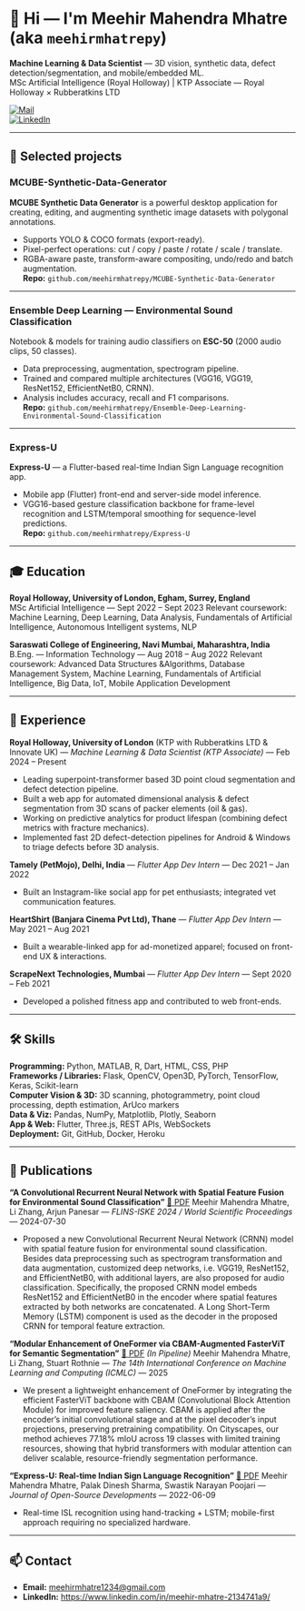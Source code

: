 # 👋 Hi — I'm Meehir Mahendra Mhatre (aka `meehirmhatrepy`)

**Machine Learning & Data Scientist** — 3D vision, synthetic data, defect detection/segmentation, and mobile/embedded ML.  
MSc Artificial Intelligence (Royal Holloway) | KTP Associate — Royal Holloway × Rubberatkins LTD

[![Mail](https://img.shields.io/badge/email-meehirmhatre1234%40gmail.com-7cf)](mailto:meehirmhatre1234@gmail.com)  
[![LinkedIn](https://img.shields.io/badge/LinkedIn-meehir-mhatre)](https://www.linkedin.com/in/meehir-mhatre-2134741a9/) 


---

## 🚀 Selected projects

### MCUBE-Synthetic-Data-Generator
**MCUBE Synthetic Data Generator** is a powerful desktop application for creating, editing, and augmenting synthetic image datasets with polygonal annotations.  
- Supports YOLO & COCO formats (export-ready).  
- Pixel-perfect operations: cut / copy / paste / rotate / scale / translate.  
- RGBA-aware paste, transform-aware compositing, undo/redo and batch augmentation.  
**Repo:** `github.com/meehirmhatrepy/MCUBE-Synthetic-Data-Generator`

---

### Ensemble Deep Learning — Environmental Sound Classification
Notebook & models for training audio classifiers on **ESC-50** (2000 audio clips, 50 classes).  
- Data preprocessing, augmentation, spectrogram pipeline.  
- Trained and compared multiple architectures (VGG16, VGG19, ResNet152, EfficientNetB0, CRNN).  
- Analysis includes accuracy, recall and F1 comparisons.  
**Repo:** `github.com/meehirmhatrepy/Ensemble-Deep-Learning-Environmental-Sound-Classification`

---

### Express-U
**Express-U** — a Flutter-based real-time Indian Sign Language recognition app.  
- Mobile app (Flutter) front-end and server-side model inference.  
- VGG16-based gesture classification backbone for frame-level recognition and LSTM/temporal smoothing for sequence-level predictions.  
**Repo:** `github.com/meehirmhatrepy/Express-U`

---

## 🎓 Education

**Royal Holloway, University of London, Egham, Surrey, England**  
MSc Artificial Intelligence — Sept 2022 – Sept 2023 
Relevant coursework: Machine Learning, Deep Learning, Data Analysis, Fundamentals of Artificial Intelligence, 
Autonomous Intelligent systems, NLP

**Saraswati College of Engineering, Navi Mumbai, Maharashtra, India**  
B.Eng. — Information Technology — Aug 2018 – Aug 2022 
Relevant coursework: Advanced Data Structures &Algorithms, Database Management System, Machine Learning, 
Fundamentals of Artificial Intelligence, Big Data, IoT, Mobile Application Development

---

## 🧩 Experience

**Royal Holloway, University of London** (KTP with Rubberatkins LTD & Innovate UK) — *Machine Learning & Data Scientist (KTP Associate)* — Feb 2024 – Present  
- Leading superpoint-transformer based 3D point cloud segmentation and defect detection pipeline.  
- Built a web app for automated dimensional analysis & defect segmentation from 3D scans of packer elements (oil & gas).  
- Working on predictive analytics for product lifespan (combining defect metrics with fracture mechanics).  
- Implemented fast 2D defect-detection pipelines for Android & Windows to triage defects before 3D analysis.

**Tamely (PetMojo), Delhi, India** — *Flutter App Dev Intern* — Dec 2021 – Jan 2022  
- Built an Instagram-like social app for pet enthusiasts; integrated vet communication features.

**HeartShirt (Banjara Cinema Pvt Ltd), Thane** — *Flutter App Dev Intern* — May 2021 – Aug 2021  
- Built a wearable-linked app for ad-monetized apparel; focused on front-end UX & interactions.

**ScrapeNext Technologies, Mumbai** — *Flutter App Dev Intern* — Sept 2020 – Feb 2021  
- Developed a polished fitness app and contributed to web front-ends.

---

## 🛠️ Skills

**Programming:** Python, MATLAB, R, Dart, HTML, CSS, PHP  
**Frameworks / Libraries:** Flask, OpenCV, Open3D, PyTorch, TensorFlow, Keras, Scikit-learn  
**Computer Vision & 3D:** 3D scanning, photogrammetry, point cloud processing, depth estimation, ArUco markers  
**Data & Viz:** Pandas, NumPy, Matplotlib, Plotly, Seaborn  
**App & Web:** Flutter, Three.js, REST APIs, WebSockets  
**Deployment:** Git, GitHub, Docker, Heroku

---

## 📝 Publications

**“A Convolutional Recurrent Neural Network with Spatial Feature Fusion for Environmental Sound Classification”**  [📄 PDF](https://worldscientific.com/doi/abs/10.1142/9789811294631_0035)
Meehir Mahendra Mhatre, Li Zhang, Arjun Panesar — *FLINS-ISKE 2024 / World Scientific Proceedings* — 2024-07-30  
- Proposed a new Convolutional Recurrent Neural Network (CRNN) model with spatial feature fusion for environmental sound classification. Besides data preprocessing such as spectrogram transformation and data augmentation, customized deep networks, i.e. VGG19, ResNet152, and EfficientNetB0, with additional layers, are also proposed for audio classification. Specifically, the proposed CRNN model embeds ResNet152 and EfficientNetB0 in the encoder where spatial features extracted by both networks are concatenated. A Long Short-Term Memory (LSTM) component is used as the decoder in the proposed CRNN for temporal feature extraction.

**“Modular Enhancement of OneFormer via CBAM-Augmented FasterViT for Semantic Segmentation”**  [📄 PDF](https://www.icmlc.com/technicalProgram/2025/FP/2011.pdf) *(In Pipeline)*
Meehir Mahendra Mhatre, Li Zhang, Stuart Rothnie — *The 14th International Conference on Machine Learning and Computing (ICMLC)* — 2025
- We present a lightweight enhancement of OneFormer by integrating the efficient FasterViT backbone with CBAM (Convolutional Block Attention Module) for improved feature saliency. CBAM is applied after the encoder’s initial convolutional stage and at the pixel decoder’s input projections, preserving pretraining compatibility. On Cityscapes, our method achieves 77.18% mIoU across 19 classes with limited training resources, showing that hybrid transformers with modular attention can deliver scalable, resource-friendly segmentation performance.

**“Express-U: Real-time Indian Sign Language Recognition”**  [📄 PDF](https://stmcomputers.stmjournals.com/index.php/JoOSD/article/view/284) 
Meehir Mahendra Mhatre, Palak Dinesh Sharma, Swastik Narayan Poojari — *Journal of Open-Source Developments* — 2022-06-09  
- Real-time ISL recognition using hand-tracking + LSTM; mobile-first approach requiring no specialized hardware.

---

## 📫 Contact
- **Email:** meehirmhatre1234@gmail.com 
- **LinkedIn:** https://www.linkedin.com/in/meehir-mhatre-2134741a9/
